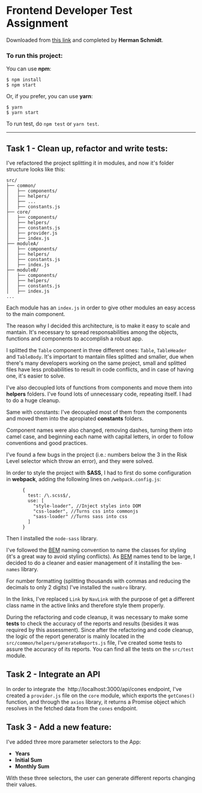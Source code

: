 # Frontend Developer Test Assignment

Downloaded from [this link](https://drive.google.com/open?id=1PxsoK7WoPnb4FKJ2-bWRbycDfnk_65oJ)​ and completed by **Herman Schmidt**.

### To run this project:

You can use **npm**:

```
$ npm install
$ npm start
```

Or, if you prefer, you can use **yarn**:

```
$ yarn
$ yarn start
```

To run test, do `npm test` or `yarn test`.

---

## Task 1 - Clean up, refactor and write tests:

I've refactored the project splitting it in modules, and now it's folder structure looks like this:

```
src/
├── common/
│   ├── components/
│   ├── helpers/
│   ├── ...
│   ├── constants.js
├── core/
│   ├── components/
│   ├── helpers/
│   ├── constants.js
│   ├── provider.js
│   ├── index.js
├── moduleA/
│   ├── components/
│   ├── helpers/
│   ├── constants.js
│   ├── index.js
├── moduleB/
│   ├── components/
│   ├── helpers/
│   ├── constants.js
│   ├── index.js
...
```

Each module has an `index.js` in order to give other modules an easy access to the main component.

The reason why I decided this architecture, is to make it easy to scale and mantain. It's necessary to spread responsabilities among the objects, functions and components to accomplish a robust app.

I splitted the `Table` component in three different ones: `Table`, `TableHeader` and `TableBody`. It's important to mantain files splitted and smaller, due when there's many developers working on the same project, small and splitted files have less probabilities to result in code conflicts, and in case of having one, it's easier to solve.

I've also decoupled lots of functions from components and move them into **helpers** folders. I've found lots of unnecessary code, repeating itself. I had to do a huge cleanup.

Same with constants: I've decoupled most of them from the components and moved them into the apropiated **constants** folders.

Component names were also changed, removing dashes, turning them into camel case, and beginning each name with capital letters, in order to follow conventions and good practices.

I've found a few bugs in the project (i.e.: numbers below the 3 in the Risk Level selector which throw an error), and they were solved.

In order to style the project with **SASS**, I had to first do some configuration in **webpack**, adding the following lines on `/webpack.config.js`:

```
      {
        test: /\.scss$/,
        use: [
          "style-loader", //Inject styles into DOM
          "css-loader", //Turns css into commonjs
          "sass-loader" //Turns sass into css
        ]
      }
```

Then I installed the `node-sass` library.

I've followed the [BEM](https://getbem.com/naming/) naming convention to name the classes for styling (it's a great way to avoid styling conflicts). As [BEM](https://getbem.com/naming/) names tend to be large, I decided to do a cleaner and easier management of it installing the `bem-names` library.

For number formatting (splitting thousands with commas and reducing the decimals to only 2 digits) I've installed the `numbro` library.

In the links, I've replaced `Link` by `NavLink` with the purpose of get a different class name in the active links and therefore style them properly.

During the refactoring and code cleanup, it was necessary to make some **tests** to check the accuracy of the reports and results (besides it was required by this assessment). Since after the refactoring and code cleanup, the logic of the report generator is mainly located in the `src/common/helpers/generateReports.js` file, I've created some tests to assure the accuracy of its reports. You can find all the tests on the `src/test` module.

## Task 2 - Integrate an API

In order to integrate the ​ http://localhost:3000/api/cones​ endpoint, I've created a `provider.js` file on the `core` module, which exports the `getCones()` function, and through the `axios` library, it returns a Promise object which resolves in the fetched data from the `cones` endpoint.

## Task 3 - Add a new feature:

I've added three more parameter selectors to the App:

- **Years**
- **Initial Sum**
- **Monthly Sum**

With these three selectors, the user can generate different reports changing their values.

